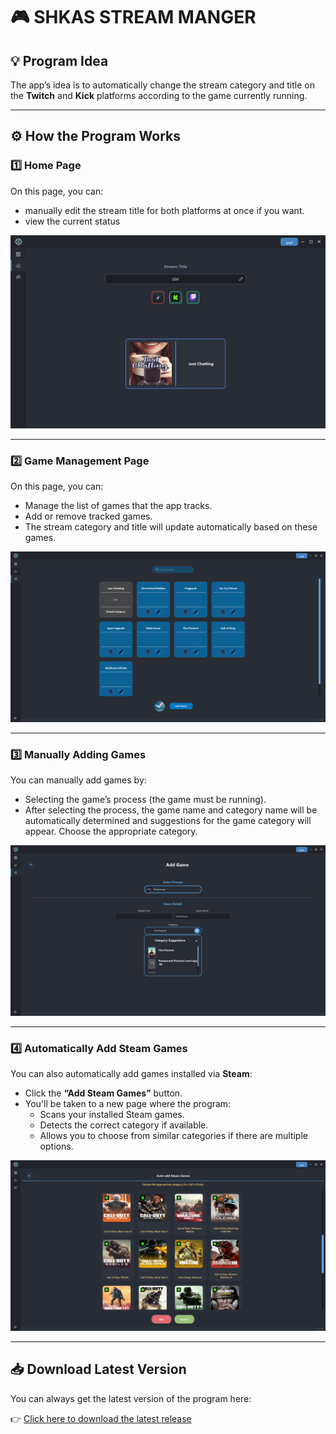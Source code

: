 # 🎮 SHKAS STREAM MANGER




## 💡 Program Idea

The app’s idea is to automatically change the stream category and title on the **Twitch** and **Kick** platforms according to the game currently running.

---

## ⚙️ How the Program Works

### 1️⃣ Home Page

On this page, you can:
- manually edit the stream title for both platforms at once if you want.
- view the current status

 
![Home Page](images/Home_page.png)

---

### 2️⃣ Game Management Page

On this page, you can:
- Manage the list of games that the app tracks.
- Add or remove tracked games.
- The stream category and title will update automatically based on these games.


![Game Management Page](images/Games_m.png)

---

### 3️⃣ Manually Adding Games

You can manually add games by:
- Selecting the game’s process (the game must be running).
- After selecting the process, the game name and category name will be automatically determined and suggestions for the game category will appear. Choose the appropriate category.

![Manual Game Selection](images/manual-game.png)

---

### 4️⃣ Automatically Add Steam Games

You can also automatically add games installed via **Steam**:
- Click the **“Add Steam Games”** button.
- You'll be taken to a new page where the program:
  - Scans your installed Steam games.
  - Detects the correct category if available.
  - Allows you to choose from similar categories if there are multiple options.

 
![Steam Game Detection](images/steam-detection.png)



---

## 📥 Download Latest Version

You can always get the latest version of the program here:

👉 [Click here to download the latest release](https://github.com/iiSHKAS/SHKAS-STREAM-MANAGER/releases)

